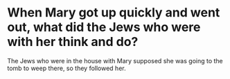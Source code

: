 # When Mary got up quickly and went out, what did the Jews who were with her think and do?

The Jews who were in the house with Mary supposed she was going to the tomb to weep there, so they followed her.
